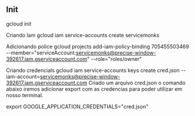 ## Init
gcloud init

Criando Iam
gcloud iam service-accounts create servicemonks

Adicionando police
gcloud projects add-iam-policy-binding 705455503469 --member="serviceAccount:servicemonks@precise-window-392617.iam.gserviceaccount.com" --role="roles/owner"

Criando credencials
gcloud iam service-accounts keys create cred.json --iam-account=servicemonks@precise-window-392617.iam.gserviceaccount.com
Criado um arquivo cred.json o comando abaixo iremos adicionar export com as credencias para poder utilizar em nosso terminal.

export GOOGLE_APPLICATION_CREDENTIALS="cred.json"